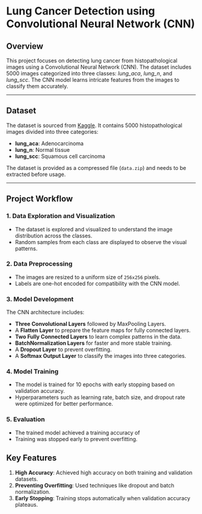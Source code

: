 # Lung Cancer Detection using Convolutional Neural Network (CNN)

## Overview
This project focuses on detecting lung cancer from histopathological images using a Convolutional Neural Network (CNN). The dataset includes 5000 images categorized into three classes: *lung_aca*, *lung_n*, and *lung_scc*. The CNN model learns intricate features from the images to classify them accurately.

---

## Dataset
The dataset is sourced from [Kaggle](https://www.kaggle.com/datasets/andrewmvd/lung-and-colon-cancer-histopathological-images). It contains 5000 histopathological images divided into three categories:
- **lung_aca**: Adenocarcinoma
- **lung_n**: Normal tissue
- **lung_scc**: Squamous cell carcinoma

The dataset is provided as a compressed file (`data.zip`) and needs to be extracted before usage.

---

## Project Workflow

### 1. Data Exploration and Visualization
- The dataset is explored and visualized to understand the image distribution across the classes.
- Random samples from each class are displayed to observe the visual patterns.

### 2. Data Preprocessing
- The images are resized to a uniform size of `256x256` pixels.
- Labels are one-hot encoded for compatibility with the CNN model.

### 3. Model Development
The CNN architecture includes:
- **Three Convolutional Layers** followed by MaxPooling Layers.
- A **Flatten Layer** to prepare the feature maps for fully connected layers.
- **Two Fully Connected Layers** to learn complex patterns in the data.
- **BatchNormalization Layers** for faster and more stable training.
- A **Dropout Layer** to prevent overfitting.
- A **Softmax Output Layer** to classify the images into three categories.

### 4. Model Training
- The model is trained for 10 epochs with early stopping based on validation accuracy.
- Hyperparameters such as learning rate, batch size, and dropout rate were optimized for better performance.

### 5. Evaluation
- The trained model achieved a training accuracy of
- Training was stopped early to prevent overfitting.
## Key Features
1. **High Accuracy**: Achieved high accuracy on both training and validation datasets.
2. **Preventing Overfitting**: Used techniques like dropout and batch normalization.
3. **Early Stopping**: Training stops automatically when validation accuracy plateaus.
